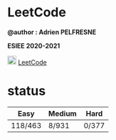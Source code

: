 # LeetCode


**@author : Adrien PELFRESNE** 

**ESIEE 2020-2021**

 <img src="https://zupimages.net/up/21/08/l0ho.png" width="20" height="20">  [LeetCode](https://leetcode.com/dirdros123/)   
  
# status 

|Easy|Medium|Hard|
|---|---|---|
|118/463|8/931|0/377|
